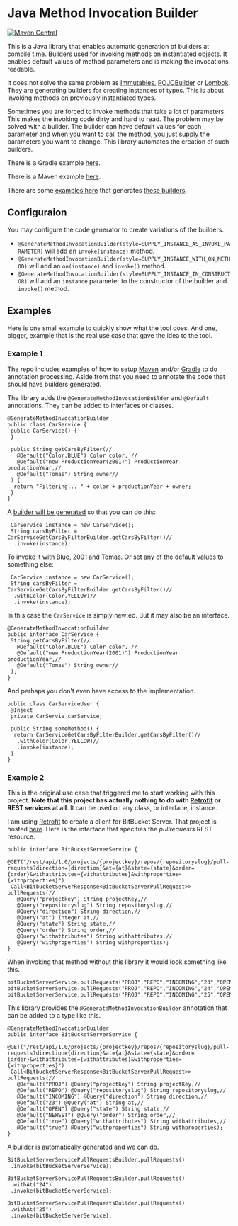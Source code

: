 # Java Method Invocation Builder

[![Maven Central](https://maven-badges.herokuapp.com/maven-central/se.bjurr.jmib/java-method-invocation-builder/badge.svg)](https://maven-badges.herokuapp.com/maven-central/se.bjurr.jmib/java-method-invocation-builder)

This is a Java library that enables automatic generation of builders at compile time. Builders used for invoking methods on instantiated objects. It enables default values of method parameters and is making the invocations readable.

It does not solve the same problem as [Immutables](https://immutables.github.io/), [POJOBuilder](https://github.com/mkarneim/pojobuilder) or [Lombok](https://projectlombok.org/). They are generating builders for creating instances of types. This is about invoking methods on previously instantiated types.

Sometimes you are forced to invoke methods that take a lot of parameters. This makes the invoking code dirty and hard to read. The problem may be solved with a builder. The builder can have default values for each parameter and when you want to call the method, you just supply the parameters you want to change. This library automates the creation of such builders.

There is a Gradle example [here](https://github.com/tomasbjerre/java-method-invocation-builder/tree/master/example-gradle).

There is a Maven example [here](https://github.com/tomasbjerre/java-method-invocation-builder/tree/master/example-maven).

There are some [examples here](https://github.com/tomasbjerre/java-method-invocation-builder/tree/master/src/test/java/se/bjurr/jmib/testcases) that generates [these builders](https://github.com/tomasbjerre/java-method-invocation-builder/tree/master/src/test/expected/se/bjurr/jmib/testcases).


## Configuraion

You may configure the code generator to create variations of the builders.

 * `@GenerateMethodInvocationBuilder(style=SUPPLY_INSTANCE_AS_INVOKE_PARAMETER)` will add an `invoke(instance)` method.
 * `@GenerateMethodInvocationBuilder(style=SUPPLY_INSTANCE_WITH_ON_METHOD)` will add an `on(instance)` and `invoke()` method.
 * `@GenerateMethodInvocationBuilder(style=SUPPLY_INSTANCE_IN_CONSTRUCTOR)` will add an `instance` parameter to the constructor of the builder and `invoke()` method.


## Examples
Here is one small example to quickly show what the tool does. And one, bigger, example that is the real use case that gave the idea to the tool.

### Example 1

The repo includes examples of how to setup [Maven](https://github.com/tomasbjerre/java-method-invocation-builder/tree/master/example-maven) and/or [Gradle](https://github.com/tomasbjerre/java-method-invocation-builder/tree/master/example-gradle) to do annotation processing. Aside from that you need to annotate the code that should have builders generated.

The library adds the `@GenerateMethodInvocationBuilder` and `@Default` annotations. They can be added to interfaces or classes.
```
@GenerateMethodInvocationBuilder
public class CarService {
 public CarService() {
 }

 public String getCarsByFilter(//
   @Default("Color.BLUE") Color color, //
   @Default("new ProductionYear(2001)") ProductionYear productionYear,//
   @Default("Tomas") String owner//
 ) {
  return "Filtering... " + color + productionYear + owner;
 }
}
```

A [builder will be generated](https://github.com/tomasbjerre/java-method-invocation-builder/blob/master/src/test/expected/se/bjurr/jmib/testcases/CarServiceGetCarsByFilterBuilder.java) so that you can do this:
```
 CarService instance = new CarService();
 String carsByFilter = CarServiceGetCarsByFilterBuilder.getCarsByFilter()//
  .invoke(instance);
```
To invoke it with Blue, 2001 and Tomas. Or set any of the default values to something else:
```
 CarService instance = new CarService();
 String carsByFilter = CarServiceGetCarsByFilterBuilder.getCarsByFilter()//
  .withColor(Color.YELLOW)//
  .invoke(instance);
```

In this case the `CarService` is simply new:ed. But it may also be an interface.
```
@GenerateMethodInvocationBuilder
public interface CarService {
 String getCarsByFilter(//
   @Default("Color.BLUE") Color color, //
   @Default("new ProductionYear(2001)") ProductionYear productionYear,//
   @Default("Tomas") String owner//
 );
}
```

And perhaps you don't even have access to the implementation.
```
public class CarServiceUser {
 @Inject
 private CarServie carService;

 public String someMethod() {
  return CarServiceGetCarsByFilterBuilder.getCarsByFilter()//
   .withColor(Color.YELLOW)//
   .invoke(instance);
 }
}
```

### Example 2

This is the original use case that triggered me to start working with this project. **Note that this project has actually nothing to do with [Retrofit](http://square.github.io/retrofit/) or REST services at all**. It can be used on any class, or interface, instance.

I am using [Retrofit](http://square.github.io/retrofit/) to create a client for BitBucket Server. That project is hosted [here](https://github.com/tomasbjerre/bitbucket-server-java-client). Here is the interface that specifies the *pullrequests* REST resource.

```
public interface BitBucketServerService {
 @GET("/rest/api/1.0/projects/{projectkey}/repos/{repositoryslug}/pull-requests?direction={direction}&at={at}&state={state}&order={order}&withattributes={withattributes}&withproperties={withproperties}")
 Call<BitbucketServerResponse<BitBucketServerPullRequest>> pullRequests(//
   @Query("projectkey") String projectKey,//
   @Query("repositoryslug") String repositoryslug,//
   @Query("direction") String direction,//
   @Query("at") Integer at,//
   @Query("state") String state,//
   @Query("order") String order,//
   @Query("withattributes") String withattributes,//
   @Query("withproperties") String withproperties);
}
```

When invoking that method without this library it would look something like this.
```
bitBucketServerService.pullRequests("PROJ","REPO","INCOMING","23","OPEN","NEWEST","true","true");
bitBucketServerService.pullRequests("PROJ","REPO","INCOMING","24","OPEN","NEWEST","true","true");
bitBucketServerService.pullRequests("PROJ","REPO","INCOMING","25","OPEN","NEWEST","true","true");
```

This library provides the `@GenerateMethodInvocationBuilder` annotation that can be added to a type like this.
```
@GenerateMethodInvocationBuilder
public interface BitBucketServerService {
 @GET("/rest/api/1.0/projects/{projectkey}/repos/{repositoryslug}/pull-requests?direction={direction}&at={at}&state={state}&order={order}&withattributes={withattributes}&withproperties={withproperties}")
 Call<BitbucketServerResponse<BitBucketServerPullRequest>> pullRequests(//
   @Default("PROJ") @Query("projectkey") String projectKey,//
   @Default("REPO") @Query("repositoryslug") String repositoryslug,//
   @Default("INCOMING") @Query("direction") String direction,//
   @Default("23") @Query("at") String at,//
   @Default("OPEN") @Query("state") String state,//
   @Default("NEWEST") @Query("order") String order,//
   @Default("true") @Query("withattributes") String withattributes,//
   @Default("true") @Query("withproperties") String withproperties);
}
```

A builder is automatically generated and we can do.
```
BitBucketServerServicePullRequestsBuilder.pullRequests()
 .invoke(bitBucketServerService);

BitBucketServerServicePullRequestsBuilder.pullRequests()
 .withAt("24")
 .invoke(bitBucketServerService);

BitBucketServerServicePullRequestsBuilder.pullRequests()
 .withAt("25")
 .invoke(bitBucketServerService);
```
